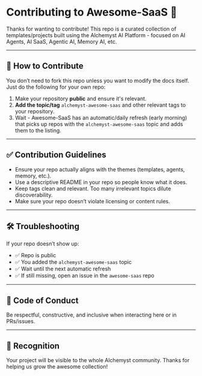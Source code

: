 # Contributing to Awesome-SaaS 🚀

Thanks for wanting to contribute! This repo is a curated collection of templates/projects built using the Alchemyst AI Platform - focused on AI Agents, AI SaaS, Agentic AI, Memory AI, etc.

---

## 📌 How to Contribute

You don’t need to fork this repo unless you want to modify the docs itself. Just do the following for your own repo:

1. Make your repository **public** and ensure it's relevant.  
2. **Add the topic/tag** `alchemyst-awesome-saas` and other relevant tags to your repository.   
3. Wait - Awesome-SaaS has an automatic/daily refresh (early morning) that picks up repos with the `alchemyst-awesome-saas` topic and adds them to the listing.  

---

## ✅ Contribution Guidelines

- Ensure your repo actually aligns with the themes (templates, agents, memory, etc.).  
- Use a descriptive README in your repo so people know what it does.  
- Keep tags clean and relevant. Too many irrelevant topics dilute discoverability.  
- Make sure your repo doesn’t violate licensing or content rules.  

---

## 🛠 Troubleshooting

If your repo doesn’t show up:

- ✅ Repo is public  
- ✅ You added the `alchemyst-awesome-saas` topic  
- ✅ Wait until the next automatic refresh
- ✅ If still missing, open an issue in the `awesome-saas` repo  

---

## 🫶 Code of Conduct

Be respectful, constructive, and inclusive when interacting here or in PRs/issues.

---

## 🎉 Recognition

Your project will be visible to the whole Alchemyst community. Thanks for helping us grow the awesome collection!
 
